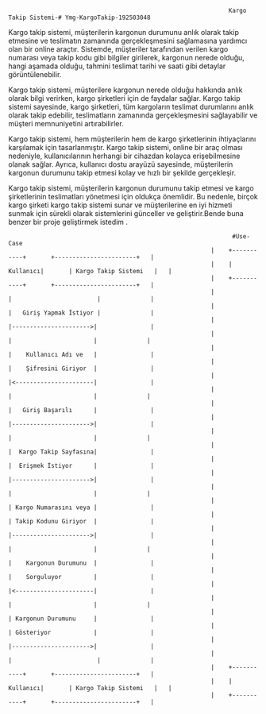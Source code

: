                                                                   Kargo Takip Sistemi-# Ymg-KargoTakip-192503048
Kargo takip sistemi, müşterilerin kargonun durumunu anlık olarak takip etmesine ve teslimatın zamanında gerçekleşmesini sağlamasına yardımcı olan bir online araçtır. Sistemde, müşteriler tarafından verilen kargo numarası veya takip kodu gibi bilgiler girilerek, kargonun nerede olduğu, hangi aşamada olduğu, tahmini teslimat tarihi ve saati gibi detaylar görüntülenebilir.

Kargo takip sistemi, müşterilere kargonun nerede olduğu hakkında anlık olarak bilgi verirken, kargo şirketleri için de faydalar sağlar. Kargo takip sistemi sayesinde, kargo şirketleri, tüm kargoların teslimat durumlarını anlık olarak takip edebilir, teslimatların zamanında gerçekleşmesini sağlayabilir ve müşteri memnuniyetini artırabilirler.

Kargo takip sistemi, hem müşterilerin hem de kargo şirketlerinin ihtiyaçlarını karşılamak için tasarlanmıştır. Kargo takip sistemi, online bir araç olması nedeniyle, kullanıcılarının herhangi bir cihazdan kolayca erişebilmesine olanak sağlar. Ayrıca, kullanıcı dostu arayüzü sayesinde, müşterilerin kargonun durumunu takip etmesi kolay ve hızlı bir şekilde gerçekleşir.

Kargo takip sistemi, müşterilerin kargonun durumunu takip etmesi ve kargo şirketlerinin teslimatları yönetmesi için oldukça önemlidir. Bu nedenle, birçok kargo şirketi kargo takip sistemi sunar ve müşterilerine en iyi hizmeti sunmak için sürekli olarak sistemlerini günceller ve geliştirir.Bende buna benzer bir proje geliştirmek istedim .

                                                                   #Use-Case
                                                             |    +-----------+       +-----------------------+   |
                                                             |    |  Kullanıcı|       | Kargo Takip Sistemi   |   |
                                                             |    +-----------+       +-----------------------+   |
                                                             |            |                        |              |
                                                             |            |   Giriş Yapmak İstiyor |              |
                                                             |            |---------------------->|               |
                                                             |            |                       |              |
                                                             |            |    Kullanıcı Adı ve   |               |
                                                             |            |    Şifresini Giriyor  |               |
                                                             |            |<----------------------|               |
                                                             |            |                       |              |
                                                             |            |   Giriş Başarılı      |               |
                                                             |            |---------------------->|               |
                                                             |            |                       |              |
                                                             |            |  Kargo Takip Sayfasına|               |
                                                             |            |  Erişmek İstiyor      |               |
                                                             |            |---------------------->|               |
                                                             |            |                       |              |
                                                             |            | Kargo Numarasını veya |               |
                                                             |            | Takip Kodunu Giriyor  |               |
                                                             |            |---------------------->|               |
                                                             |            |                       |              |
                                                             |            |    Kargonun Durumunu  |               |
                                                             |            |    Sorguluyor         |               |
                                                             |            |<----------------------|               |
                                                             |            |                       |              |
                                                             |            | Kargonun Durumunu     |               |
                                                             |            | Gösteriyor            |               |
                                                             |            |---------------------->|               |
                                                             |            |                        |              |
                                                             |    +-----------+       +-----------------------+   |
                                                             |    |  Kullanıcı|       | Kargo Takip Sistemi   |   |
                                                             |    +-----------+       +-----------------------+   |
